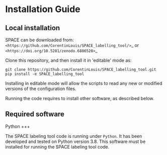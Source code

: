 # Installation Guide

## Local installation

SPACE can be downloaded from: `<https://github.com/CorentinLouis/SPACE_labelling_tool/>`_ or `<https://doi.org/10.5281/zenodo.6886528>`_

Clone this repository, and then install it in 'editable' mode as:

```shell
git clone https://github.com/CorentinLouis/SPACE_labelling_tool.git
pip install -e SPACE_labelling_tool
```
Installing in editable mode will allow the scripts to read any new or modified versions of the configuration files.


Running the code requires to install other software, as described below.

## Required software

Python
+++

The SPACE labeling tool code is running under `Python`. It has
been developed and tested on Python version 3.8. This software must be installed for running the SPACE labeling tool code.



